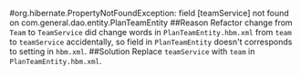 #org.hibernate.PropertyNotFoundException: field [teamService] not found on com.general.dao.entity.PlanTeamEntity
##Reason
Refactor change from `Team` to `TeamService` did change words in `PlanTeamEntity.hbm.xml` from `team` to `teamService` accidentally, so field in `PlanTeamEntity` doesn't corresponds to setting in `hbm.xml`.
##Solution
Replace `teamService` with `team` in `PlanTeamEntity.hbm.xml`.